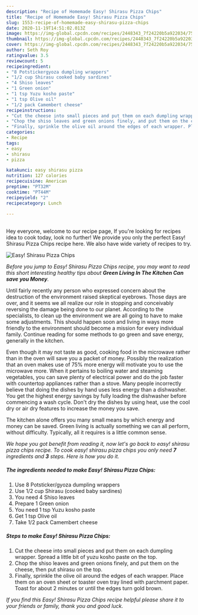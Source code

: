 ```yaml
---
description: "Recipe of Homemade Easy! Shirasu Pizza Chips"
title: "Recipe of Homemade Easy! Shirasu Pizza Chips"
slug: 1553-recipe-of-homemade-easy-shirasu-pizza-chips
date: 2020-11-19T14:51:02.013Z
image: https://img-global.cpcdn.com/recipes/2448343_7f24220b5a922034/751x532cq70/easy-shirasu-pizza-chips-recipe-main-photo.jpg
thumbnail: https://img-global.cpcdn.com/recipes/2448343_7f24220b5a922034/751x532cq70/easy-shirasu-pizza-chips-recipe-main-photo.jpg
cover: https://img-global.cpcdn.com/recipes/2448343_7f24220b5a922034/751x532cq70/easy-shirasu-pizza-chips-recipe-main-photo.jpg
author: Seth Roy
ratingvalue: 3.5
reviewcount: 5
recipeingredient:
- "8 Potstickergyoza dumpling wrappers"
- "1/2 cup Shirasu cooked baby sardines"
- "4 Shiso leaves"
- "1 Green onion"
- "1 tsp Yuzu kosho paste"
- "1 tsp Olive oil"
- "1/2 pack Camembert cheese"
recipeinstructions:
- "Cut the cheese into small pieces and put them on each dumpling wrapper. Spread a little bit of yuzu kosho paste on the top."
- "Chop the shiso leaves and green onions finely, and put them on the cheese, then put shirasu on the top."
- "Finally, sprinkle the olive oil around the edges of each wrapper. Place them on an oven sheet or toaster oven tray lined with parchment paper. Toast for about 2 minutes or until the edges turn gold brown."
categories:
- Recipe
tags:
- easy
- shirasu
- pizza

katakunci: easy shirasu pizza 
nutrition: 127 calories
recipecuisine: American
preptime: "PT32M"
cooktime: "PT44M"
recipeyield: "2"
recipecategory: Lunch

---
```

<br>
Hey everyone, welcome to our recipe page, If you're looking for recipes idea to cook today, look no further! We provide you only the perfect Easy! Shirasu Pizza Chips recipe here. We also have wide variety of recipes to try.
<br>


![Easy! Shirasu Pizza Chips](https://img-global.cpcdn.com/recipes/2448343_7f24220b5a922034/751x532cq70/easy-shirasu-pizza-chips-recipe-main-photo.jpg)

<i>Before you jump to Easy! Shirasu Pizza Chips recipe, you may want to read this short interesting healthy tips about 
<strong>Green Living In The Kitchen Can save you Money</strong>.</i>
</br>

Until fairly recently any person who expressed concern about the destruction of the environment raised skeptical eyebrows. Those days are over, and it seems we all realize our role in stopping and conceivably reversing the damage being done to our planet. According to the specialists, to clean up the environment we are all going to have to make some adjustments. This should happen soon and living in ways more friendly to the environment should become a mission for every individual family. Continue reading for some methods to go green and save energy, generally in the kitchen.

Even though it may not taste as good, cooking food in the microwave rather than in the oven will save you a packet of money. Possibly the realization that an oven makes use of 75% more energy will motivate you to use the microwave more. When it pertains to boiling water and steaming vegetables, you can save plenty of electrical power and do the job faster with countertop appliances rather than a stove. Many people incorrectly believe that doing the dishes by hand uses less energy than a dishwasher. You get the highest energy savings by fully loading the dishwasher before commencing a wash cycle. Don't dry the dishes by using heat, use the cool dry or air dry features to increase the money you save.

The kitchen alone offers you many small means by which energy and money can be saved. Green living is actually something we can all perform, without difficulty. Typically, all it requires is a little common sense.


<i>We hope you got benefit from reading it, now let's go back to easy! shirasu pizza chips recipe. To cook easy! shirasu pizza chips you only need <strong>7</strong> ingredients and <strong>3</strong> steps. Here is how you do it.
</i>

##### The ingredients needed to make Easy! Shirasu Pizza Chips:

1. Use 8 Potsticker/gyoza dumpling wrappers
1. Use 1/2 cup Shirasu (cooked baby sardines)
1. You need 4 Shiso leaves
1. Prepare 1 Green onion
1. You need 1 tsp Yuzu kosho paste
1. Get 1 tsp Olive oil
1. Take 1/2 pack Camembert cheese


##### Steps to make Easy! Shirasu Pizza Chips:

1. Cut the cheese into small pieces and put them on each dumpling wrapper. Spread a little bit of yuzu kosho paste on the top.
1. Chop the shiso leaves and green onions finely, and put them on the cheese, then put shirasu on the top.
1. Finally, sprinkle the olive oil around the edges of each wrapper. Place them on an oven sheet or toaster oven tray lined with parchment paper. Toast for about 2 minutes or until the edges turn gold brown.


<i>If you find this Easy! Shirasu Pizza Chips recipe helpful please share it to your friends or family, thank you and good luck.</i>
